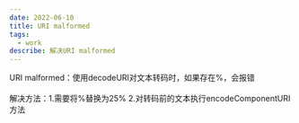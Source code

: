 ```yaml
---
date: 2022-06-10
title: URI malformed
tags:
  - work
describe: 解决URI malformed
---
```


URI malformed：使用decodeURI对文本转码时，如果存在%，会报错<br />
<br />
解决方法：1.需要将%替换为25% 2.对转码前的文本执行encodeComponentURI方法
